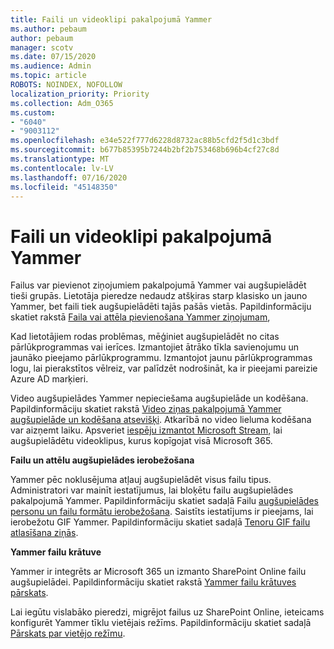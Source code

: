 ```yaml
---
title: Faili un videoklipi pakalpojumā Yammer
ms.author: pebaum
author: pebaum
manager: scotv
ms.date: 07/15/2020
ms.audience: Admin
ms.topic: article
ROBOTS: NOINDEX, NOFOLLOW
localization_priority: Priority
ms.collection: Adm_O365
ms.custom:
- "6040"
- "9003112"
ms.openlocfilehash: e34e522f777d6228d8732ac88b5cfd2f5d1c3bdf
ms.sourcegitcommit: b677b85395b7244b2bf2b753468b696b4cf27c8d
ms.translationtype: MT
ms.contentlocale: lv-LV
ms.lasthandoff: 07/16/2020
ms.locfileid: "45148350"
---
```

# <a name="files-and-videos-in-yammer"></a>Faili un videoklipi pakalpojumā Yammer

Failus var pievienot ziņojumiem pakalpojumā Yammer vai augšupielādēt tieši grupās. Lietotāja pieredze nedaudz atšķiras starp klasisko un jauno Yammer, bet faili tiek augšupielādēti tajās pašās vietās. Papildinformāciju skatiet rakstā [Faila vai attēla pievienošana Yammer ziņojumam](https://support.microsoft.com/office/attach-a-file-or-image-to-a-yammer-message-f576d4d1-ad66-4ce4-9c43-46cf75978dbf),  

Kad lietotājiem rodas problēmas, mēģiniet augšupielādēt no citas pārlūkprogrammas vai ierīces. Izmantojiet ātrāko tīkla savienojumu un jaunāko pieejamo pārlūkprogrammu. Izmantojot jaunu pārlūkprogrammas logu, lai pierakstītos vēlreiz, var palīdzēt nodrošināt, ka ir pieejami pareizie Azure AD marķieri.

Video augšupielādes Yammer nepieciešama augšupielāde un kodēšana. Papildinformāciju skatiet rakstā [Video ziņas pakalpojumā Yammer augšupielāde un kodēšana atsevišķi](https://support.microsoft.com/office/video-posts-in-yammer-upload-and-encode-separately-5b3a348e-3a0a-4c4b-95b1-eabdf245ba25). Atkarībā no video lieluma kodēšana var aizņemt laiku. Apsveriet [iespēju izmantot Microsoft Stream,](https://docs.microsoft.com/stream/overview) lai augšupielādētu videoklipus, kurus kopīgojat visā Microsoft 365.

**Failu un attēlu augšupielādes ierobežošana**

Yammer pēc noklusējuma atļauj augšupielādēt visus failu tipus. Administratori var mainīt iestatījumus, lai bloķētu failu augšupielādes pakalpojumā Yammer. Papildinformāciju skatiet sadaļā Failu [augšupielādes personu un failu formātu ierobežošana](https://docs.microsoft.com/yammer/configure-your-yammer-network/configure-yammer#restrict-who-can-upload-files-and-limit-file-formats). Saistīts iestatījums ir pieejams, lai ierobežotu GIF Yammer. Papildinformāciju skatiet sadaļā [Tenoru GIF failu atlasīšana ziņās](https://docs.microsoft.com/yammer/configure-your-yammer-network/configure-yammer#allow-tenor-gifs-in-messages).

**Yammer failu krātuve**

Yammer ir integrēts ar Microsoft 365 un izmanto SharePoint Online failu augšupielādei. Papildinformāciju skatiet rakstā [Yammer failu krātuves pārskats](https://docs.microsoft.com/yammer/get-started-with-yammer/file-storage). 

Lai iegūtu vislabāko pieredzi, migrējot failus uz SharePoint Online, ieteicams konfigurēt Yammer tīklu vietējais režīms. Papildinformāciju skatiet sadaļā [Pārskats par vietējo režīmu](https://docs.microsoft.com/yammer/configure-your-yammer-network/overview-native-mode). 